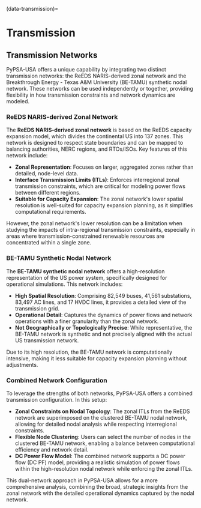 (data-transmission)=
# Transmission

## Transmission Networks

PyPSA-USA offers a unique capability by integrating two distinct transmission networks: the ReEDS NARIS-derived zonal network and the Breakthrough Energy - Texas A&M University (BE-TAMU) synthetic nodal network. These networks can be used independently or together, providing flexibility in how transmission constraints and network dynamics are modeled.

### ReEDS NARIS-derived Zonal Network

The **ReEDS NARIS-derived zonal network** is based on the ReEDS capacity expansion model, which divides the continental US into 137 zones. This network is designed to respect state boundaries and can be mapped to balancing authorities, NERC regions, and RTOs/ISOs. Key features of this network include:

- **Zonal Representation**: Focuses on larger, aggregated zones rather than detailed, node-level data.
- **Interface Transmission Limits (ITLs)**: Enforces interregional zonal transmission constraints, which are critical for modeling power flows between different regions.
- **Suitable for Capacity Expansion**: The zonal network's lower spatial resolution is well-suited for capacity expansion planning, as it simplifies computational requirements.

However, the zonal network's lower resolution can be a limitation when studying the impacts of intra-regional transmission constraints, especially in areas where transmission-constrained renewable resources are concentrated within a single zone.

### BE-TAMU Synthetic Nodal Network

The **BE-TAMU synthetic nodal network** offers a high-resolution representation of the US power system, specifically designed for operational simulations. This network includes:

- **High Spatial Resolution**: Comprising 82,549 buses, 41,561 substations, 83,497 AC lines, and 17 HVDC lines, it provides a detailed view of the transmission grid.
- **Operational Detail**: Captures the dynamics of power flows and network operations with a finer granularity than the zonal network.
- **Not Geographically or Topologically Precise**: While representative, the BE-TAMU network is synthetic and not precisely aligned with the actual US transmission network.

Due to its high resolution, the BE-TAMU network is computationally intensive, making it less suitable for capacity expansion planning without adjustments.

### Combined Network Configuration

To leverage the strengths of both networks, PyPSA-USA offers a combined transmission configuration. In this setup:

- **Zonal Constraints on Nodal Topology**: The zonal ITLs from the ReEDS network are superimposed on the clustered BE-TAMU nodal network, allowing for detailed nodal analysis while respecting interregional constraints.
- **Flexible Node Clustering**: Users can select the number of nodes in the clustered BE-TAMU network, enabling a balance between computational efficiency and network detail.
- **DC Power Flow Model**: The combined network supports a DC power flow (DC PF) model, providing a realistic simulation of power flows within the high-resolution nodal network while enforcing the zonal ITLs.

This dual-network approach in PyPSA-USA allows for a more comprehensive analysis, combining the broad, strategic insights from the zonal network with the detailed operational dynamics captured by the nodal network.
